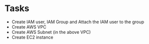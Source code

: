 # Tasks

* Create IAM user, IAM Group and Attach the IAM user to the group
* Create AWS VPC
* Create AWS Subnet (in the above VPC)
* Create EC2 instance